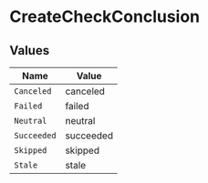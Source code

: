 # CreateCheckConclusion


## Values

| Name        | Value       |
| ----------- | ----------- |
| `Canceled`  | canceled    |
| `Failed`    | failed      |
| `Neutral`   | neutral     |
| `Succeeded` | succeeded   |
| `Skipped`   | skipped     |
| `Stale`     | stale       |
